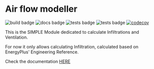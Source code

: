 # Air flow modeller

![build badge](https://github.com/SIMPLE-BuildingSimulation/air_flow/actions/workflows/build.yaml/badge.svg)
![docs badge](https://github.com/SIMPLE-BuildingSimulation/air_flow/actions/workflows/docs.yaml/badge.svg)
![tests badge](https://github.com/SIMPLE-BuildingSimulation/air_flow/actions/workflows/tests.yaml/badge.svg)
![tests badge](https://github.com/SIMPLE-BuildingSimulation/air_flow/actions/workflows/style.yaml/badge.svg)
[![codecov](https://codecov.io/gh/SIMPLE-BuildingSimulation/air_flow/branch/master/graph/badge.svg?token=GFAQ8LPXK0)](https://codecov.io/gh/SIMPLE-BuildingSimulation/air_flow)

This is the SIMPLE Module dedicated to calculate Infiltrations and Ventilation.

For now it only allows calculating Infiltration, calculated based on EnergyPlus' Engineering Reference.

Check the documentation [HERE](https://simple-buildingsimulation.github.io/air_flow/)